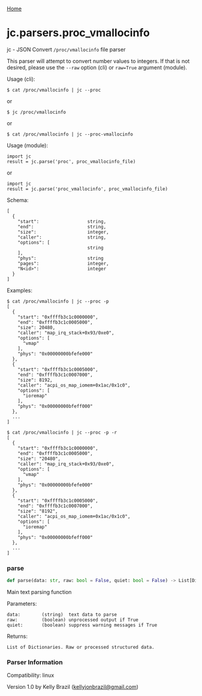 [Home](https://kellyjonbrazil.github.io/jc/)
<a id="jc.parsers.proc_vmallocinfo"></a>

# jc.parsers.proc\_vmallocinfo

jc - JSON Convert `/proc/vmallocinfo` file parser

This parser will attempt to convert number values to integers. If that is
not desired, please use the `--raw` option (cli) or `raw=True` argument
(module).

Usage (cli):

    $ cat /proc/vmallocinfo | jc --proc

or

    $ jc /proc/vmallocinfo

or

    $ cat /proc/vmallocinfo | jc --proc-vmallocinfo

Usage (module):

    import jc
    result = jc.parse('proc', proc_vmallocinfo_file)

or

    import jc
    result = jc.parse('proc_vmallocinfo', proc_vmallocinfo_file)

Schema:

    [
      {
        "start":                  string,
        "end":                    string,
        "size":                   integer,
        "caller":                 string,
        "options": [
                                  string
        ],
        "phys":                   string
        "pages":                  integer,
        "N<id>":                  integer
      }
    ]

Examples:

    $ cat /proc/vmallocinfo | jc --proc -p
    [
      {
        "start": "0xffffb3c1c0000000",
        "end": "0xffffb3c1c0005000",
        "size": 20480,
        "caller": "map_irq_stack+0x93/0xe0",
        "options": [
          "vmap"
        ],
        "phys": "0x00000000bfefe000"
      },
      {
        "start": "0xffffb3c1c0005000",
        "end": "0xffffb3c1c0007000",
        "size": 8192,
        "caller": "acpi_os_map_iomem+0x1ac/0x1c0",
        "options": [
          "ioremap"
        ],
        "phys": "0x00000000bfeff000"
      },
      ...
    ]

    $ cat /proc/vmallocinfo | jc --proc -p -r
    [
      {
        "start": "0xffffb3c1c0000000",
        "end": "0xffffb3c1c0005000",
        "size": "20480",
        "caller": "map_irq_stack+0x93/0xe0",
        "options": [
          "vmap"
        ],
        "phys": "0x00000000bfefe000"
      },
      {
        "start": "0xffffb3c1c0005000",
        "end": "0xffffb3c1c0007000",
        "size": "8192",
        "caller": "acpi_os_map_iomem+0x1ac/0x1c0",
        "options": [
          "ioremap"
        ],
        "phys": "0x00000000bfeff000"
      },
      ...
    ]

<a id="jc.parsers.proc_vmallocinfo.parse"></a>

### parse

```python
def parse(data: str, raw: bool = False, quiet: bool = False) -> List[Dict]
```

Main text parsing function

Parameters:

    data:        (string)  text data to parse
    raw:         (boolean) unprocessed output if True
    quiet:       (boolean) suppress warning messages if True

Returns:

    List of Dictionaries. Raw or processed structured data.

### Parser Information
Compatibility:  linux

Version 1.0 by Kelly Brazil (kellyjonbrazil@gmail.com)
